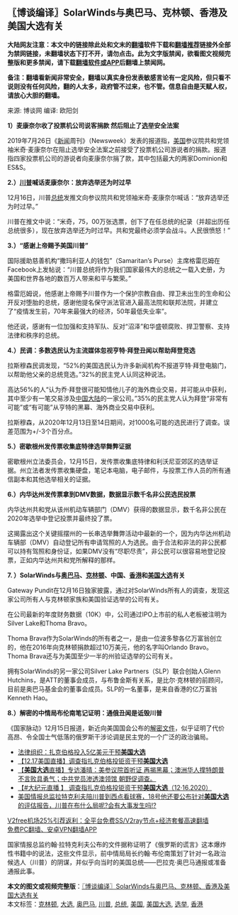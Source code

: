  <h2>〖博谈编译〗SolarWinds与奥巴马、克林顿、香港及美国大选有关</h2> <p class="notice"><b>大陆网友注意：本文中的链接除此处和文末的<a href="https://github.com/bannedbook/fanqiang" >翻墙</a>软件下载和<a href="https://github.com/killgcd/justmysocks/blob/master/README.md">翻墙推荐</a>链接外全部为禁网链接，未翻墙状态下打不开，请勿点击。此为文字版禁闻，欲看图文视频完整版和更多禁闻，请下载<a href="https://github.com/bannedbook/fanqiang">翻墙软件或APP</a>后翻墙上禁闻网。</p><p>备注：翻墙看新闻非常安全，翻墙以真实身份发表敏感言论有一定风险，但只看不说则没有任何风险，翻的人太多，政府管不过来，也不管。信息自由是天赋人权，请放心大胆的翻墙。</b></p>  <div class="entry"> <p>来源:&nbsp;博谈网                      编译:&nbsp;欧阳剑                           </p> <p><strong>1）麦康奈尔收了投票机公司说客捐款 然后阻止了<a href="https://www.bannedbook.org/bnews/tag/%e9%80%89%e4%b8%be/" class="st_tag internal_tag" rel="tag" title="标签 选举 下的日志">选举</a>安全法案</strong></p> <p></p> <p>2019年7月26日《<span class='wp_keywordlink_affiliate'><a href="https://www.bannedbook.org/" title="新闻">新闻</a></span>周刊》（Newsweek）发表的报道指，<a href="https://www.bannedbook.org/bnews/tag/%e7%be%8e%e5%9b%bd/" class="st_tag internal_tag" rel="tag" title="标签 美国 下的日志">美国</a>参议院共和党领袖米奇·麦康奈尔在阻止选举安全法案之前接受了投票机公司游说者的捐款。报道指四家投票机公司的游说者向麦康奈尔捐了款，其中包括最大的两家Dominion和ES&amp;S。</p> <p><strong>2.）<a href="https://www.bannedbook.org/bnews/tag/%e5%b7%9d%e6%99%ae/" class="st_tag internal_tag" rel="tag" title="标签 川普 下的日志">川普</a>喊话麦康奈尔：放弃选举还为时过早</strong></p> <p></p> <p>12月16日，川普<a href="https://www.bannedbook.org/bnews/tag/%e6%80%bb%e7%bb%9f/" class="st_tag internal_tag" rel="tag" title="标签 总统 下的日志">总统</a>发推文向参议院共和党领袖米奇·麦康奈尔喊话：“放弃选举还为时过早。”</p> <p>川普在推文中说：“米奇，75，00万张选票，创下了在任总统的纪录（并超出历任总统很多），现在放弃选举还为时过早。共和党最终必须学会战斗。人民很愤怒！”</p>  <p><strong>3.）“感谢上帝赐予美国川普”</strong></p> <p></p> <p>国际援助慈善机构“撒玛利亚人的钱包”（Samaritan&#8217;s Purse）主席格雷厄姆在Facebook上发帖说：“川普总统将作为我们国家最伟大的总统之一载入史册，为美国和世界各地的数百万人带来和平与繁荣。”</p> <p>格雷厄姆说，他感谢上帝赐予川普作为一个保护宗教自由、捍卫未出生的生命和公开反对堕胎的总统，感谢他提名保守派法官进入最高法院和联邦法院，并建立了“疫情发生前，70年来最强大的经济，50年最低失业率”。</p> <p>他还说，感谢有一位加强和支持军队、反对“沼泽”和华盛顿腐败、捍卫警察、支持法律和秩序的总统。</p> <p><strong>4.）民调：多数选民认为主流媒体忽视亨特·拜登丑闻以帮助拜登竞选</strong></p> <p></p> <p>拉斯穆森民调发现，“52%的美国选民认为许多新闻机构不报道亨特·拜登电脑门，以帮助他父亲的总统竞选。”32%的民主党人认同这种说法。</p>  <p>高达56%的人“认为乔·拜登很可能知情他儿子的海外商业交易，并可能从中获利，其中至少有一笔交易涉及<span class='wp_keywordlink_affiliate'><a href="https://www.bannedbook.org/" title="中国" target="_blank">中国</a></span><span class='wp_keywordlink_affiliate'><a href="https://www.bannedbook.org/" title="大陆" target="_blank">大陆</a></span>的一家公司。”35%的民主党人认为拜登“非常有可能”或“有可能”从亨特的黑幕、海外商业交易中获利。</p> <p>拉斯穆森，从2020年12月13日至14日期间，对1000名可能的选民进行了调查。误差范围为+/-3个百分点。</p> <p><strong>5.）密歇根州发传票收集底特律选举舞弊证据</strong></p> <p></p> <p>密歇根州立法委员会，12月15日，发传票收集底特律和利沃尼亚郊区的选举证据。州立法者发传票收集硬盘，笔记本电脑，电子邮件，与投票工作人员的所有通信副本和其他选举相关的证据。</p> <p><strong>6.）内华达州发传票拿到DMV数据，数据显示数千名非公民选民投票</strong></p> <p></p> <p>内华达州共和党从该州机动车辆部门（DMV）获得的数据显示，数千名非公民在2020年选举中登记投票并最终投了票。</p>  <p>这揭露出这个关键摇摆州的一长串选举舞弊活动中最新的一个，因为内华达州机动车辆部（DMV）自动登记所有申请驾照的人为选民。由于合法和非法的非公民都可以持有驾照和身份证，如果DMV没有“尽职尽责”，非公民可以很容易地登记投票，正如内华达州共和党所解释的那样。</p> <p><strong>7. ）SolarWinds与<a href="https://www.bannedbook.org/bnews/tag/%e5%a5%a5%e5%b7%b4%e9%a9%ac/" class="st_tag internal_tag" rel="tag" title="标签 奥巴马 下的日志">奥巴马</a>、<a href="https://www.bannedbook.org/bnews/tag/%e5%85%8b%e6%9e%97%e9%a1%bf/" class="st_tag internal_tag" rel="tag" title="标签 克林顿 下的日志">克林顿</a>、中国、<a href="https://www.bannedbook.org/bnews/tag/%e9%a6%99%e6%b8%af/" class="st_tag internal_tag" rel="tag" title="标签 香港 下的日志">香港</a>和<a href="https://www.bannedbook.org/bnews/tag/%e7%be%8e%e5%9b%bd%e5%a4%a7%e9%80%89/" class="st_tag internal_tag" rel="tag" title="标签 美国大选 下的日志">美国大选</a>有关</strong></p> <p></p> <p>Gateway Pundit在12月16日独家披露，通过对SolarWinds所有人的调查，发现这家公司所有人与克林顿家族和美国验证选举的公司有关。</p> <p>在公司最新的年度财务数据（10K）中，公司通过IPO上市前的私人老板被注明为Silver Lake和Thoma Bravo。</p> <p>Thoma Brava作为SolarWinds的所有者之一，是由一位波多黎各亿万富翁创立的，他在2016年向克林顿捐款超过10万美元，他的名字叫Orlando Bravo。Thoma Brava还与为美国至少一半的州验证选举的公司有关。</p> <p>拥有SolarWinds的另一家公司Silver Lake Partners（SLP）联合创始人Glenn Hutchins，是ATT的董事会成员，与布鲁金斯有关系，是比尔·克林顿的前顾问，目前是奥巴马基金会的董事会成员。SLP的一名董事，是来自香港的亿万富翁Kenneth Hao。</p> <p><strong>8.）解密的中情局布伦南笔记证明：通俄丑闻是诋毁川普</strong></p>  <p></p> <p>《国家脉动》12月15日报道，新近向美国国会公布的<span class='wp_keywordlink'><a href="https://www.bannedbook.org/forum34/" title="中共内部文件 中共保密文件 解密文件" target="_blank">解密文件</a></span>，似乎证明了代价高昂、令全国士气低落的俄罗斯干涉论调是民主党的一个广泛的政治骗局。</p> <ul class='op-related-articles' title='相关阅读'> <li><a href='https://www.bannedbook.org/bnews/comments/20201217/1449365.html' target='_blank'>法律组织：扎克伯格投入5亿美元干预<b>美国大选</b></a></li> <li><a href='https://www.bannedbook.org/bnews/bannedvideo/20201217/1449296.html' target='_blank'>【12.17美国直播】调查指扎克伯格投钜资干预<b>美国大选</b></a></li> <li><a href='https://www.bannedbook.org/bnews/bannedvideo/20201217/1449295.html' target='_blank'>【<b>美国大选</b>直播】专访潘晴：美参议院首听证 再揭黑幕；澳洲华人撑特朗普 不言败具勇气；中共党员渗透澳领馆 朝野促调查。</a></li> <li><a href='https://www.bannedbook.org/bnews/bannedvideo/20201217/1449288.html' target='_blank'>【#大纪元直播 】 调查指扎克伯格投钜资干预<b>美国大选</b>（12·16.2020）</a></li> <li><a href='https://www.bannedbook.org/bnews/bannedvideo/20201217/1449278.html' target='_blank'>美国情报总监拉特克利夫陪川普到西点看球赛，18号他还要公布针对<b>美国大选</b>的评估报告，川普在布什么局呢?会有大事发生吗!?</a></li> </ul> <p class="texttj"> <a href="https://www.bannedbook.org/forum23/topic22702.html" target="_blank">V2free机场25%引荐返利：全平台免费SS/V2ray节点+经济套餐高速翻墙</a><br/> <a href="https://github.com/bannedbook/fanqiang/wiki/%E7%A6%81%E9%97%BB%E7%BD%91%E5%AE%89%E5%8D%93%E7%BF%BB%E5%A2%99%E6%96%B0%E9%97%BBAPP" target="_blank">免费PC翻墙、安卓VPN翻墙APP</a></p><p>国家情报总监约翰·拉特克利夫公布的文件据称证明了《俄罗斯的谎言》这本爆炸性书籍中的说法，这些文件显示，前中情局局长约翰·布伦南策划了针对一名政治候选人（川普）的阴谋，并似乎向当时的美国总统——巴拉克·奥巴马通报或准备通报此事。</p><a name='sharetosocial'></a>       <div><b>本文的图文或视频完整版</b>：<a href='https://www.bannedbook.org/bnews/cbnews/20201217/1449379.html'>〖博谈编译〗SolarWinds与奥巴马、克林顿、香港及美国大选有关</a></div>  </div><!--END ENTRY--> <div class="postfooter"> <div>本文标签：<a href="https://www.bannedbook.org/bnews/tag/%e5%85%8b%e6%9e%97%e9%a1%bf/" rel="tag">克林顿</a>, <a href="https://www.bannedbook.org/bnews/tag/%e5%a4%a7%e9%80%89/" rel="tag">大选</a>, <a href="https://www.bannedbook.org/bnews/tag/%e5%a5%a5%e5%b7%b4%e9%a9%ac/" rel="tag">奥巴马</a>, <a href="https://www.bannedbook.org/bnews/tag/%e5%b7%9d%e6%99%ae/" rel="tag">川普</a>, <a href="https://www.bannedbook.org/bnews/tag/%e6%80%bb%e7%bb%9f/" rel="tag">总统</a>, <a href="https://www.bannedbook.org/bnews/tag/%e7%be%8e%e5%9b%bd/" rel="tag">美国</a>, <a href="https://www.bannedbook.org/bnews/tag/%e7%be%8e%e5%9b%bd%e5%a4%a7%e9%80%89/" rel="tag">美国大选</a>, <a href="https://www.bannedbook.org/bnews/tag/%e9%80%89%e4%b8%be/" rel="tag">选举</a>, <a href="https://www.bannedbook.org/bnews/tag/%e9%a6%99%e6%b8%af/" rel="tag">香港</a></div>  </div><!--END POSTFOOTER--> 